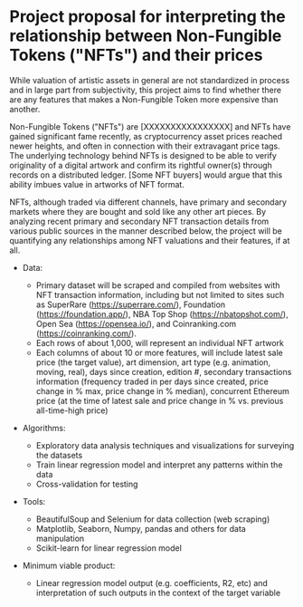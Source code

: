 # Project proposal for interpreting the relationship between Non-Fungible Tokens ("NFTs") and their prices

While valuation of artistic assets in general are not standardized in process and in large part from subjectivity, this project aims to find whether there are any features that makes a Non-Fungible Token more expensive than another. 

Non-Fungible Tokens ("NFTs") are [XXXXXXXXXXXXXXXX] and 
NFTs have gained significant fame recently, as cryptocurrency asset prices reached newer heights, and often in connection with their extravagant price tags. The underlying technology behind NFTs is designed to be able to verify originality of a digital artwork and confirm its rightful owner(s) through records on a distributed ledger. [Some NFT buyers] would argue that this ability imbues value in artworks of NFT format. 

NFTs, although traded via different channels, have primary and secondary markets where they are bought and sold like any other art pieces. By analyzing recent primary and secondary NFT transaction details from various public sources in the manner described below, the project will be quantifying any relationships among NFT valuations and their features, if at all. 

- Data:
  - Primary dataset will be scraped and compiled from websites with NFT transaction information, including but not limited to sites such as SuperRare (https://superrare.com/), Foundation (https://foundation.app/), NBA Top Shop (https://nbatopshot.com/), Open Sea (https://opensea.io/), and Coinranking.com (https://coinranking.com/). 
  - Each rows of about 1,000, will represent an individual NFT artwork
  - Each columns of about 10 or more features, will include latest sale price (the target value), art dimension, art type (e.g. animation, moving, real), days since creation, edition #, secondary transactions information (frequency traded in per days since created, price change in % max, price change in % median), concurrent Ethereum price (at the time of latest sale and price change in % vs. previous all-time-high price)

- Algorithms:
  - Exploratory data analysis techniques and visualizations for surveying the datasets
  - Train linear regression model and interpret any patterns within the data
  - Cross-validation for testing

- Tools:
  - BeautifulSoup and Selenium for data collection (web scraping)
  - Matplotlib, Seaborn, Numpy, pandas and others for data manipulation
  - Scikit-learn for linear regression model

- Minimum viable product: 
  - Linear regression model output (e.g. coefficients, R2, etc) and interpretation of such outputs in the context of the target variable
